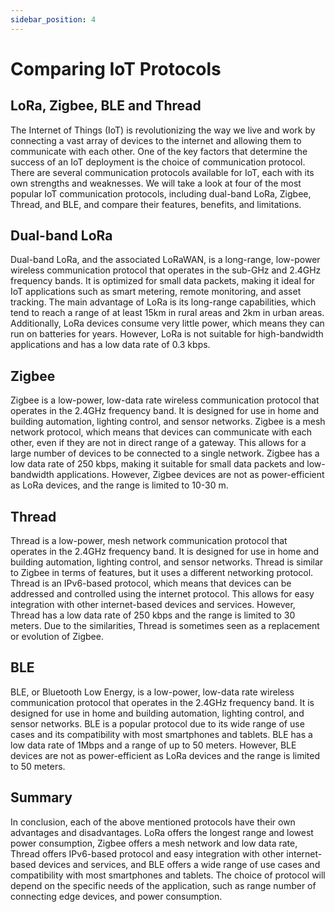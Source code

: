 ```yaml
---
sidebar_position: 4
---
```


# Comparing IoT Protocols
## LoRa, Zigbee, BLE and Thread

The Internet of Things (IoT) is revolutionizing the way we live and work by connecting a vast array of devices to the internet and allowing them to communicate with each other. One of the key factors that determine the success of an IoT deployment is the choice of communication protocol. There are several communication protocols available for IoT, each with its own strengths and weaknesses. We will take a look at four of the most popular IoT communication protocols, including dual-band LoRa, Zigbee, Thread, and BLE, and compare their features, benefits, and limitations.

## Dual-band LoRa
Dual-band LoRa, and the associated LoRaWAN, is a long-range, low-power wireless communication protocol that operates in the sub-GHz and 2.4GHz frequency bands. It is optimized for small data packets, making it ideal for IoT applications such as smart metering, remote monitoring, and asset tracking. The main advantage of LoRa is its long-range capabilities, which tend to reach a range of at least 15km in rural areas and 2km in urban areas. Additionally, LoRa devices consume very little power, which means they can run on batteries for years. However, LoRa is not suitable for high-bandwidth applications and has a low data rate of 0.3 kbps.

## Zigbee
Zigbee is a low-power, low-data rate wireless communication protocol that operates in the 2.4GHz frequency band. It is designed for use in home and building automation, lighting control, and sensor networks. Zigbee is a mesh network protocol, which means that devices can communicate with each other, even if they are not in direct range of a gateway. This allows for a large number of devices to be connected to a single network. Zigbee has a low data rate of 250 kbps, making it suitable for small data packets and low-bandwidth applications. However, Zigbee devices are not as power-efficient as LoRa devices, and the range is limited to 10-30 m.

## Thread
Thread is a low-power, mesh network communication protocol that operates in the 2.4GHz frequency band. It is designed for use in home and building automation, lighting control, and sensor networks. Thread is similar to Zigbee in terms of features, but it uses a different networking protocol. Thread is an IPv6-based protocol, which means that devices can be addressed and controlled using the internet protocol. This allows for easy integration with other internet-based devices and services. However, Thread has a low data rate of 250 kbps and the range is limited to 30 meters. Due to the similarities, Thread is sometimes seen as a replacement or evolution of Zigbee.

## BLE
BLE, or Bluetooth Low Energy, is a low-power, low-data rate wireless communication protocol that operates in the 2.4GHz frequency band. It is designed for use in home and building automation, lighting control, and sensor networks. BLE is a popular protocol due to its wide range of use cases and its compatibility with most smartphones and tablets. BLE has a low data rate of 1Mbps and a range of up to 50 meters. However, BLE devices are not as power-efficient as LoRa devices and the range is limited to 50 meters. 

## Summary
In conclusion, each of the above mentioned protocols have their own advantages and disadvantages. LoRa offers the longest range and lowest power consumption, Zigbee offers a mesh network and low data rate, Thread offers IPv6-based protocol and easy integration with other internet-based devices and services, and BLE offers a wide range of use cases and compatibility with most smartphones and tablets. The choice of protocol will depend on the specific needs of the application, such as range number of connecting edge devices, and power consumption.
